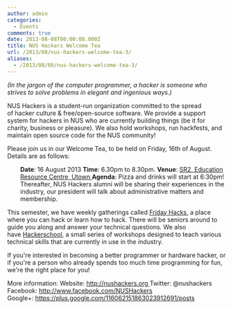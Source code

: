 ```yaml
---
author: admin
categories:
  - Events
comments: true
date: 2013-08-08T00:00:00.000Z
title: NUS Hackers Welcome Tea
url: /2013/08/nus-hackers-welcome-tea-3/
aliases:
  - /2013/08/08/nus-hackers-welcome-tea-3/
---
```


<em>(In the jargon of the computer programmer, a hacker is someone who strives to solve problems in elegant and ingenious ways.)</em>

NUS Hackers is a student-run organization committed to the spread of hacker culture &amp; free/open-source software. We provide a support system for hackers in NUS who are currently building things (be it for charity, business or pleasure). We also hold workshops, run hackfests, and maintain open source code for the NUS community!

Please join us in our Welcome Tea, to be held on Friday, 16th of August. Details are as follows:
<p style="padding-left: 30px;"><strong>Date</strong>: 16 August 2013
<strong>Time</strong>: 6.30pm to 8.30pm.
<strong>Venue</strong>: <a href="/img/2011/12/fridayhacksmap.gif" target="_blank">SR2, Education Resource Centre, Utown
</a><strong>Agenda</strong>: Pizza and drinks will start at 6:30pm! Thereafter, NUS Hackers alumni will be sharing their experiences in the industry, our president will talk about administrative matters and membership.</p>
This semester, we have weekly gatherings called <a href="/fridayhacks/" target="_blank">Friday Hacks</a>, a place where you can hack or learn how to hack. There will be seniors around to guide you along and answer your technical questions. We also have <a href="http://school.nushackers.org/" target="_blank">Hackerschool</a>, a small series of workshops designed to teach various technical skills that are currently in use in the industry.

If you're interested in becoming a better programmer or hardware hacker, or if you're a person who already spends too much time programming for fun, we're the right place for you!
<div dir="ltr">More information:
Website: <a href="/" target="_blank">http://nushackers.org
</a>Twitter: @nushackers
Facebook: <a href="http://www.facebook.com/NUSHackers" target="_blank">http://www.facebook.com/NUSHackers
</a>Google+: <a href="https://plus.google.com/116062151863023912691/posts" target="_blank">https://plus.google.com/116062151863023912691/posts</a></div>
